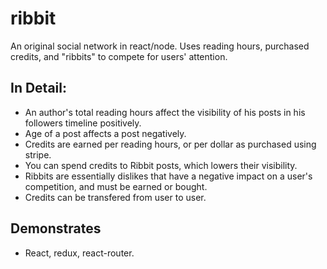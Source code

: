 # ribbit

An original social network in react/node. Uses reading hours, purchased credits, and "ribbits" to compete for users' attention.

## In Detail:
* An author's total reading hours affect the visibility of his posts in his followers timeline positively.
* Age of a post affects a post negatively.
* Credits are earned per reading hours, or per dollar as purchased using stripe.
* You can spend credits to Ribbit posts, which lowers their visibility.
* Ribbits are essentially dislikes that have a negative impact on a user's competition, and must be earned or bought.
* Credits can be transfered from user to user.

## Demonstrates
* React, redux, react-router.
